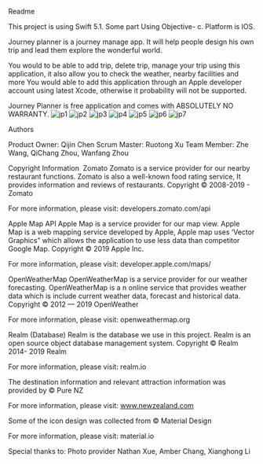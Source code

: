 Readme

This project is using Swift 5.1. Some part Using Objective- c. Platform is IOS.

Journey planner is a journey manage app. It will help people design his own trip and lead them explore the wonderful world.

You would to be able to add trip, delete trip, manage your trip using this application, it also allow you to check the weather, nearby facilities and more
You would able to add this application through an Apple developer account using latest Xcode, otherwise it probability will not be supported.


Journey Planner is free application and comes with ABSOLUTELY NO WARRANTY.
![jp1](https://user-images.githubusercontent.com/37313808/150081845-90f52004-f79b-40b6-8992-6fbd33c6355d.JPG)
![jp2](https://user-images.githubusercontent.com/37313808/150081848-aa6e6d6a-8206-4f93-b604-2fc0c90f2b71.JPG)
![jp3](https://user-images.githubusercontent.com/37313808/150081830-05b4ea2d-cab8-4435-8c0e-2459d10f79cf.JPG)
![jp4](https://user-images.githubusercontent.com/37313808/150081835-bfd048fb-87be-4c38-ac1e-4a5b94dc20b5.JPG)
![jp5](https://user-images.githubusercontent.com/37313808/150081836-d71648e0-a487-4c99-91b6-51cc629c1581.JPG)
![jp6](https://user-images.githubusercontent.com/37313808/150081838-999275fc-d399-4f77-9049-210e62dce6ce.JPG)
![jp7](https://user-images.githubusercontent.com/37313808/150081841-21ba12f0-8c97-469f-828e-212f6b7efeff.JPG)

Authors

Product Owner: 
Qijin Chen
Scrum Master: 
Ruotong Xu
Team Member: 
Zhe Wang, QiChang Zhou, Wanfang Zhou


Copyright Information 
Zomato
Zomato is a service provider for our nearby restaurant functions.
Zomato is also a well-known food rating service, It provides information and reviews of restaurants.
Copyright © 2008-2019 - Zomato

For more information, please visit: developers.zomato.com/api


Apple Map API
Apple Map is a service provider for our map view.
Apple Map is a web mapping service developed by Apple, Apple map uses ‘Vector Graphics” which allows the application to use less data than competitor Google Map.
Copyright © 2019 Apple Inc.

For more information, please visit: developer.apple.com/maps/

OpenWeatherMap
OpenWeatherMap is a service provider for our weather forecasting.
OpenWeatherMap is a n online service that provides weather data which is include current weather data, forecast and historical data.
Copyright © 2012 — 2019 OpenWeather 

For more information, please visit: openweathermap.org

Realm (Database)
Realm is the database we use in this project.
Realm is an open source object database management system.
Copyright © Realm 2014- 2019 Realm

For more information, please visit: realm.io

The destination information and relevant attraction information was provided by
© Pure NZ

For more information, please visit: www.newzealand.com

Some of the icon design was collected from 
© Material Design

For more information, please visit: material.io

Special thanks to:
Photo provider
Nathan Xue, Amber Chang, Xianghong Li

